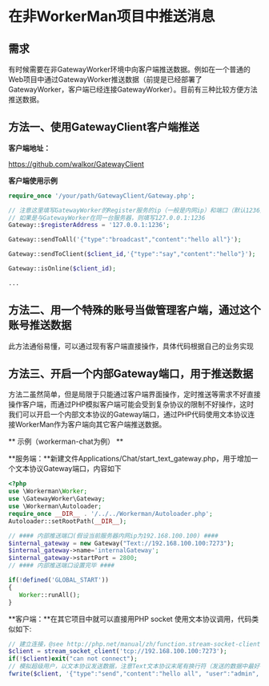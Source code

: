 # 在非WorkerMan项目中推送消息

## 需求
有时候需要在非GatewayWorker环境中向客户端推送数据。例如在一个普通的Web项目中通过GatewayWorker推送数据（前提是已经部署了GatewayWorker，客户端已经连接GatewayWorker）。目前有三种比较方便方法推送数据。

## 方法一、使用GatewayClient客户端推送
**客户端地址：**

https://github.com/walkor/GatewayClient


 **客户端使用示例**
 ```php
require_once '/your/path/GatewayClient/Gateway.php';

// 注意这里填写GatewayWorker的Register服务的ip（一般是内网ip）和端口（默认1236）
// 如果是与GatewayWorker在同一台服务器，则填写127.0.0.1:1236
Gateway::$registerAddress = '127.0.0.1:1236';

Gateway::sendToAll('{"type":"broadcast","content":"hello all"}');

Gateway::sendToClient($client_id,'{"type":"say","content":"hello"}');

Gateway::isOnline($client_id);

...
 ```

 ## 方法二、用一个特殊的账号当做管理客户端，通过这个账号推送数据

 此方法通俗易懂，可以通过现有客户端直接操作，具体代码根据自己的业务实现


 ## 方法三、开启一个内部Gateway端口，用于推送数据
 方法二虽然简单，但是局限于只能通过客户端界面操作，定时推送等需求不好直接操作客户端，而通过PHP模拟客户端可能会受到复杂协议的限制不好操作，这时我们可以开启一个内部文本协议的Gateway端口，通过PHP代码使用文本协议连接WorkerMan作为客户端向其它客户端推送数据。

 ** 示例（workerman-chat为例） **

**服务端：**新建文件Applications/Chat/start_text_gateway.php，用于增加一个文本协议Gateway端口，内容如下

 ```php
<?php
use \Workerman\Worker;
use \GatewayWorker\Gateway;
use \Workerman\Autoloader;
require_once __DIR__ . '/../../Workerman/Autoloader.php';
Autoloader::setRootPath(__DIR__);

// #### 内部推送端口(假设当前服务器内网ip为192.168.100.100) ####
$internal_gateway = new Gateway("Text://192.168.100.100:7273");
$internal_gateway->name='internalGateway';
$internal_gateway->startPort = 2800;
// #### 内部推送端口设置完毕 ####

if(!defined('GLOBAL_START'))
{
    Worker::runAll();
}
 ```

 **客户端：**在其它项目中就可以直接用PHP socket 使用文本协议调用，代码类似如下:
 ```php
// 建立连接，@see http://php.net/manual/zh/function.stream-socket-client.php
$client = stream_socket_client('tcp://192.168.100.100:7273');
if(!$client)exit("can not connect");
// 模拟超级用户，以文本协议发送数据，注意Text文本协议末尾有换行符（发送的数据中最好有能识别超级用户的字段），这样在Event.php中的onMessage方法中便能收到这个数据，然后做相应的处理即可
fwrite($client, '{"type":"send","content":"hello all", "user":"admin", "pass":"******"}'."\n");
 ```



